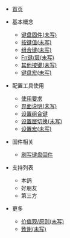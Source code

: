 * [首页](home.md)

* 基本概念

  * [键盘固件(未写)](/firmware.md)
  * [按键值(未写)](/keycode.md)
  * [组合键(未写)](/modifier.md)
  * [Fn键/层(未写)](/layer.md)
  * [其他按键(未写)](/otherKey.md)
  * [键盘宏(未写)](/macro.md)

* 配置工具使用

  * [使用要求](/requirement.md)
  * [界面说明(未写)](/404.md)
  * [设置组合键](/setModifier.md)
  * [设置层切换(未写)](/404.md)
  * [设置宏(未写)](/404.md)
* 固件相关

  * [刷写键盘固件](firmware_upgrade.md)

* 支持列表
  * 本鸽
  * 好朋友
  * 第三方
* 更多
  * [价值观/原则(未写)](/principle.md)
  * [致谢(未写)](/thanks.md)